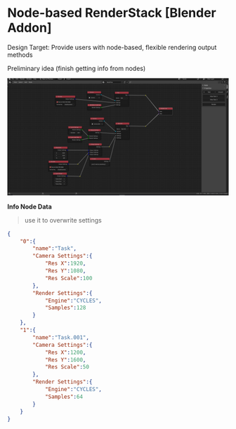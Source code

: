 # Node-based RenderStack [Blender Addon]

Design Target: Provide users with node-based, flexible rendering output methods

Preliminary idea (finish getting info from nodes)

![img1](img/img1.png)



**Info Node Data**

> use it to overwrite settings

```json
{
    "0":{
        "name":"Task",
        "Camera Settings":{
            "Res X":1920,
            "Res Y":1080,
            "Res Scale":100
        },
        "Render Settings":{
            "Engine":"CYCLES",
            "Samples":128
        }
    },
    "1":{
        "name":"Task.001",
        "Camera Settings":{
            "Res X":1200,
            "Res Y":1600,
            "Res Scale":50
        },
        "Render Settings":{
            "Engine":"CYCLES",
            "Samples":64
        }
    }
}
```

